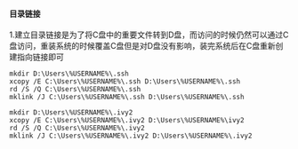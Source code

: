 #### 目录链接
1.建立目录链接是为了将C盘中的重要文件转到D盘，而访问的时候仍然可以通过C盘访问，重装系统的时候覆盖C盘但是对D盘没有影响，装完系统后在C盘重新创建指向链接即可
~~~
mkdir D:\Users\%USERNAME%\.ssh
xcopy /E C:\Users\%USERNAME%\.ssh D:\Users\%USERNAME%\.ssh
rd /S /Q C:\Users\%USERNAME%\.ssh
mklink /J C:\Users\%USERNAME%\.ssh D:\Users\%USERNAME%\.ssh
 
mkdir D:\Users\%USERNAME%\.ivy2
xcopy /E C:\Users\%USERNAME%\.ivy2 D:\Users\%USERNAME%\ivy2
rd /S /Q C:\Users\%USERNAME%\.ivy2
mklink /J C:\Users\%USERNAME%\.ivy2 D:\Users\%USERNAME%\.ivy2
~~~
